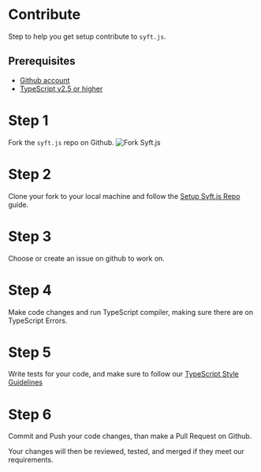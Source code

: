 # Contribute
Step to help you get setup contribute to `syft.js`.

## Prerequisites
  - [Github account](https://github.com)
  - [TypeScript v2.5 or higher](https://github.com/Microsoft/TypeScript)

# Step 1
Fork the `syft.js` repo on Github.
![Fork Syft.js](fork-repo.png)

# Step 2
Clone your fork to your local machine and follow the [Setup Syft.js Repo](setup.md) guide.

# Step 3
Choose or create an issue on github to work on.

# Step 4
Make code changes and run TypeScript compiler, making sure there are on TypeScript Errors.

# Step 5
Write tests for your code, and make sure to follow our [TypeScript Style Guidelines](style-guidelines.md)

# Step 6
Commit and Push your code changes, than make a Pull Request on Github.

Your changes will then be reviewed, tested, and merged if they meet our requirements.
